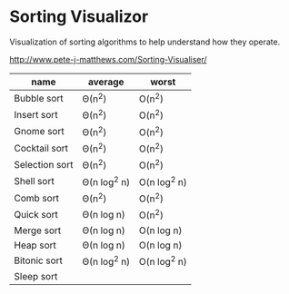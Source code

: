 # Sorting Visualizor

Visualization of sorting algorithms to help understand how they operate.

http://www.pete-j-matthews.com/Sorting-Visualiser/

name | average | worst
--- | --- | ---
Bubble sort | Θ(n<sup>2</sup>) | O(n<sup>2</sup>)
Insert sort | Θ(n<sup>2</sup>) | O(n<sup>2</sup>)
Gnome sort | Θ(n<sup>2</sup>) | O(n<sup>2</sup>)
Cocktail sort | Θ(n<sup>2</sup>) | O(n<sup>2</sup>)
Selection sort | Θ(n<sup>2</sup>) | O(n<sup>2</sup>)
Shell sort | Θ(n log<sup>2</sup> n) | O(n log<sup>2</sup> n)
Comb sort | Θ(n<sup>2</sup>) | O(n<sup>2</sup>)
Quick sort | Θ(n log n) | O(n<sup>2</sup>)
Merge sort | Θ(n log n) | O(n log n)
Heap sort | Θ(n log n) | O(n log n)
Bitonic sort | Θ(n log<sup>2</sup> n) | O(n log<sup>2</sup> n)
Sleep sort | |
